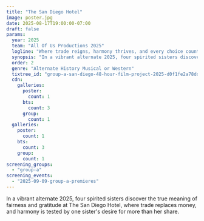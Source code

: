 ```yaml
---
title: "The San Diego Hotel"
image: poster.jpg
date: 2025-08-17T19:00:00-07:00
draft: false
params:
  year: 2025
  team: "All Of Us Productions 2025"
  logline: "Where trade reigns, harmony thrives, and every choice counts."
  synopsis: "In a vibrant alternate 2025, four spirited sisters discover the true meaning of fairness and gratitude at The San Diego Hotel, where trade replaces money, and harmony is tested by one sister's desire for more than her share."
  order: 2
  genre: "Alternate History Musical or Western"
  tixtree_id: "group-a-san-diego-48-hour-film-project-2025-d0f1fe2a78dd"
  cdn:
    galleries:
      poster:
        count: 1
      bts:
        count: 3
      group:
        count: 1
  galleries:
    poster:
      count: 1
    bts:
      count: 3
    group:
      count: 1
screening_groups:
  - "group-a"
screening_events:
  - "2025-09-09-group-a-premieres"
---
```

In a vibrant alternate 2025, four spirited sisters discover the true meaning of fairness and gratitude at The San Diego Hotel, where trade replaces money, and harmony is tested by one sister's desire for more than her share.
